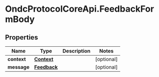 # OndcProtocolCoreApi.FeedbackFormBody

## Properties
Name | Type | Description | Notes
------------ | ------------- | ------------- | -------------
**context** | [**Context**](Context.md) |  | [optional] 
**message** | [**Feedback**](Feedback.md) |  | [optional] 
